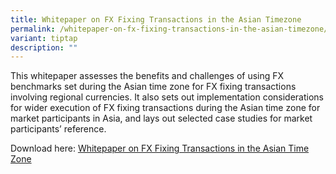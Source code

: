 ```yaml
---
title: Whitepaper on FX Fixing Transactions in the Asian Timezone
permalink: /whitepaper-on-fx-fixing-transactions-in-the-asian-timezone/
variant: tiptap
description: ""
---
```

<p>This whitepaper assesses the benefits and challenges of using FX benchmarks
set during the Asian time zone for FX fixing transactions involving regional
currencies. It also sets out implementation considerations for wider execution
of FX fixing transactions during the Asian time zone for market participants
in Asia, and lays out selected case studies for market participants’ reference.</p>
<p>Download here: <a href="/files/Whitepaper_on_FX_Fixing_Transactions_in_the_Asian_Time_zone.pdf" rel="noopener nofollow" target="_blank">Whitepaper on FX Fixing Transactions in the Asian Time Zone</a>
</p>
<p></p>